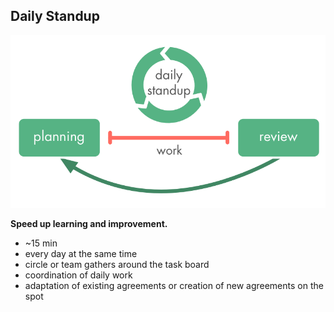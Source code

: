 ## Daily Standup

![right,fit](img/meetings/planning-review-standup.png)

**Speed up learning and improvement.**

* ~15 min
* every day at the same time
* circle or team gathers around the task board
* coordination of daily work
* adaptation of existing agreements or creation of new agreements on the spot
